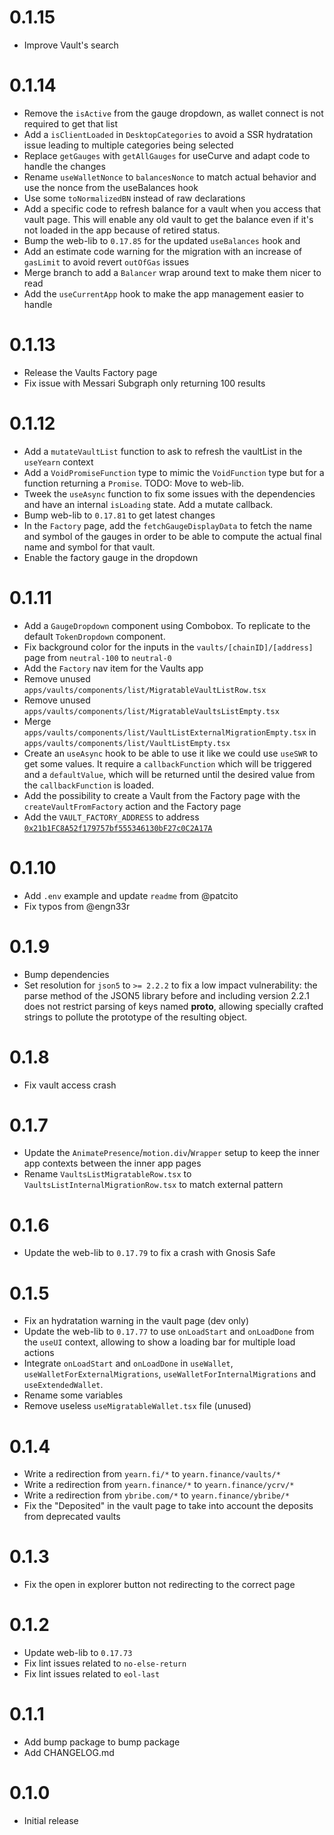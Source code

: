 # 0.1.15
- Improve Vault's search

# 0.1.14
- Remove the `isActive` from the gauge dropdown, as wallet connect is not required to get that list
- Add a `isClientLoaded` in `DesktopCategories` to avoid a SSR hydratation issue leading to multiple categories being selected
- Replace `getGauges` with `getAllGauges` for useCurve and adapt code to handle the changes
- Rename `useWalletNonce` to `balancesNonce` to match actual behavior and use the nonce from the useBalances hook
- Use some `toNormalizedBN` instead of raw declarations
- Add a specific code to refresh balance for a vault when you access that vault page. This will enable any old vault to get the balance even if it's not loaded in the app because of retired status.
- Bump the web-lib to `0.17.85` for the updated `useBalances` hook and
- Add an estimate code warning for the migration with an increase of `gasLimit` to avoid revert `outOfGas` issues
- Merge branch to add a `Balancer` wrap around text to make them nicer to read
- Add the `useCurrentApp` hook to make the app management easier to handle

# 0.1.13
- Release the Vaults Factory page
- Fix issue with Messari Subgraph only returning 100 results

# 0.1.12
- Add a `mutateVaultList` function to ask to refresh the vaultList in the `useYearn` context
- Add a `VoidPromiseFunction` type to mimic the `VoidFunction` type but for a function returning a `Promise`. TODO: Move to web-lib.
- Tweek the `useAsync` function to fix some issues with the dependencies and have an internal `isLoading` state. Add a mutate callback.
- Bump web-lib to `0.17.81` to get latest changes
- In the `Factory` page, add the `fetchGaugeDisplayData` to fetch the name and symbol of the gauges in order to be able to compute the actual final name and symbol for that vault.
- Enable the factory gauge in the dropdown

# 0.1.11
- Add a `GaugeDropdown` component using Combobox. To replicate to the default `TokenDropdown` component.
- Fix background color for the inputs in the `vaults/[chainID]/[address]` page from `neutral-100` to `neutral-0`
- Add the `Factory` nav item for the Vaults app
- Remove unused `apps/vaults/components/list/MigratableVaultListRow.tsx`
- Remove unused `apps/vaults/components/list/MigratableVaultsListEmpty.tsx`
- Merge `apps/vaults/components/list/VaultListExternalMigrationEmpty.tsx` in `apps/vaults/components/list/VaultListEmpty.tsx`
- Create an `useAsync` hook to be able to use it like we could use `useSWR` to get some values. It require a `callbackFunction` which will be triggered and a `defaultValue`, which will be returned until the desired value from the `callbackFunction` is loaded.
- Add the possibility to create a Vault from the Factory page with the `createVaultFromFactory` action and the Factory page
- Add the `VAULT_FACTORY_ADDRESS` to address [`0x21b1FC8A52f179757bf555346130bF27c0C2A17A`](https://etherscan.io/address/0x21b1FC8A52f179757bf555346130bF27c0C2A17A)

# 0.1.10
- Add `.env` example and update `readme` from @patcito
- Fix typos from @engn33r

# 0.1.9
- Bump dependencies
- Set resolution for `json5` to `>= 2.2.2` to fix a low impact vulnerability: the parse method of the JSON5 library before and including version 2.2.1 does not restrict parsing of keys named __proto__, allowing specially crafted strings to pollute the prototype of the resulting object.

# 0.1.8
- Fix vault access crash

# 0.1.7
- Update the `AnimatePresence`/`motion.div`/`Wrapper` setup to keep the inner app contexts between the inner app pages
- Rename `VaultsListMigratableRow.tsx` to `VaultsListInternalMigrationRow.tsx` to match external pattern

# 0.1.6
- Update the web-lib to `0.17.79` to fix a crash with Gnosis Safe

# 0.1.5
- Fix an hydratation warning in the vault page (dev only)
- Update the web-lib to `0.17.77` to use `onLoadStart` and `onLoadDone` from the `useUI` context, allowing to show a loading bar for multiple load actions
- Integrate `onLoadStart` and `onLoadDone` in `useWallet`, `useWalletForExternalMigrations`, `useWalletForInternalMigrations` and `useExtendedWallet`.
- Rename some variables
- Remove useless `useMigratableWallet.tsx` file (unused)

# 0.1.4
- Write a redirection from `yearn.fi/*` to `yearn.finance/vaults/*`
- Write a redirection from `yearn.finance/*` to `yearn.finance/ycrv/*`
- Write a redirection from `ybribe.com/*` to `yearn.finance/ybribe/*`
- Fix the "Deposited" in the vault page to take into account the deposits from deprecated vaults

# 0.1.3
- Fix the open in explorer button not redirecting to the correct page

# 0.1.2
- Update web-lib to `0.17.73`
- Fix lint issues related to `no-else-return`
- Fix lint issues related to `eol-last`

# 0.1.1
- Add bump package to bump package
- Add CHANGELOG.md

# 0.1.0
- Initial release
